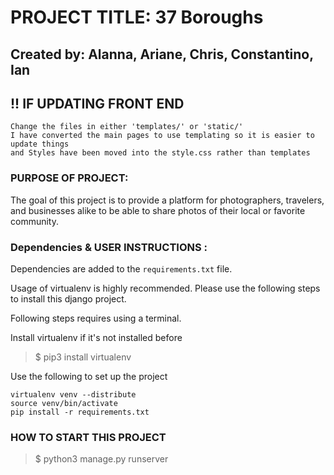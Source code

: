 # PROJECT TITLE: 37 Boroughs

## Created by: Alanna, Ariane, Chris, Constantino, Ian

## !! IF UPDATING FRONT END
    Change the files in either 'templates/' or 'static/'
    I have converted the main pages to use templating so it is easier to update things
    and Styles have been moved into the style.css rather than templates


### PURPOSE OF PROJECT: 

The goal of this project is to provide a platform for photographers, travelers, and businesses alike to be able to share photos of their local or favorite community.

### Dependencies & USER INSTRUCTIONS :
Dependencies are added to the `requirements.txt` file. 

Usage of virtualenv is highly recommended. Please use the following steps to install this django project. 

Following steps requires using a terminal.

Install virtualenv if it's not installed before

> $ pip3 install virtualenv

Use the following to set up the project

    virtualenv venv --distribute
    source venv/bin/activate
    pip install -r requirements.txt 

### HOW TO START THIS PROJECT

> $ python3 manage.py runserver

